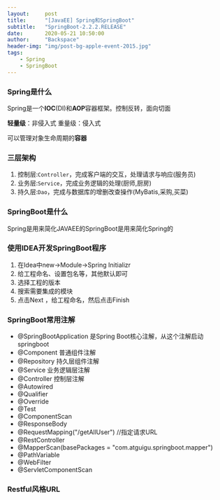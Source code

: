 ```yaml
---
layout:     post
title:      "[JavaEE] Spring和SpringBoot"
subtitle:   "SpringBoot-2.2.2.RELEASE"
date:       2020-05-21 10:50:00
author:     "Backspace"
header-img: "img/post-bg-apple-event-2015.jpg"
tags:
    - Spring
    - SpringBoot
---
```


### Spring是什么

Spring是一个**IOC**(DI)和**AOP**容器框架。控制反转，面向切面

**轻量级**：非侵入式	重量级：侵入式

可以管理对象生命周期的**容器**

### 三层架构

1. 控制层:`Controller`，完成客户端的交互，处理请求与响应(服务员)
2. 业务层:`Service`，完成业务逻辑的处理(厨师,厨房)
3. 持久层:`Dao`，完成与数据库的增删改查操作(MyBatis,采购,买菜)

### SpringBoot是什么

Spring是用来简化JAVAEE的SpringBoot是用来简化Spring的

### 使用IDEA开发SpringBoot程序

1. 在Idea中new→Module→Spring Initializr
2. 给工程命名、设置包名等，其他默认即可
3. 选择工程的版本
4. 搜索需要集成的模块
5. 点击Next ，给工程命名，然后点击Finish

### SpringBoot常用注解

- @SpringBootApplication    是Spring Boot核心注解，从这个注解启动springboot
- @Component    普通组件注解
- @Repository    持久层组件注解
- @Service    业务逻辑层注解
- @Controller    控制层注解
- @Autowired
- @Qualifier
- @Override
- @Test
- @ComponentScan
- @ResponseBody
- @RequestMapping("/getAllUser") //指定请求URL
- @RestController
- @MapperScan(basePackages = "com.atguigu.springboot.mapper")
- @PathVariable
- @WebFilter
- @ServletComponentScan

### Restful风格URL